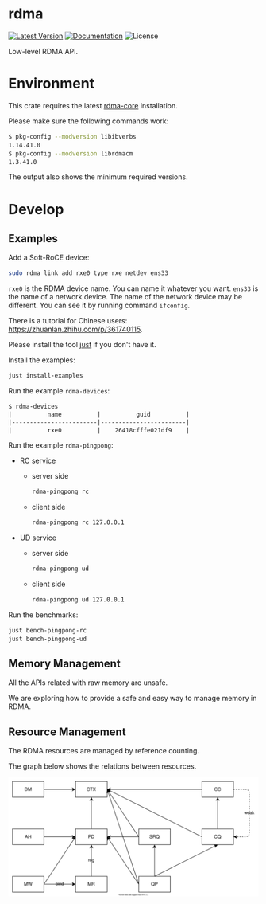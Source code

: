 # rdma

[![Latest Version]][crates.io]
[![Documentation]][docs.rs] 
![License]

Low-level RDMA API.

[crates.io]: https://crates.io/crates/rdma
[Latest Version]: https://img.shields.io/crates/v/rdma.svg
[Documentation]: https://docs.rs/rdma/badge.svg
[docs.rs]: https://docs.rs/rdma
[License]: https://img.shields.io/crates/l/rdma.svg

# Environment

This crate requires the latest [rdma-core](https://github.com/linux-rdma/rdma-core) installation.

Please make sure the following commands work:

```bash
$ pkg-config --modversion libibverbs
1.14.41.0
$ pkg-config --modversion librdmacm
1.3.41.0
```

The output also shows the minimum required versions.

# Develop

## Examples

Add a Soft-RoCE device:

```bash
sudo rdma link add rxe0 type rxe netdev ens33
```

`rxe0` is the RDMA device name. You can name it whatever you want. `ens33` is the name of a network device. The name of the network device may be different. You can see it by running command `ifconfig`. 

There is a tutorial for Chinese users: <https://zhuanlan.zhihu.com/p/361740115>.

Please install the tool [just](https://github.com/casey/just) if you don't have it.

Install the examples:

```bash
just install-examples
```

Run the example `rdma-devices`:

```
$ rdma-devices
|          name          |          guid          |
|------------------------|------------------------|
|          rxe0          |    26418cfffe021df9    |
```

Run the example `rdma-pingpong`:

+ RC service
    + server side
        ```bash
        rdma-pingpong rc
        ```
    + client side
        ```bash
        rdma-pingpong rc 127.0.0.1
        ```

+ UD service
    + server side
        ```bash
        rdma-pingpong ud
        ```
    + client side
        ```bash
        rdma-pingpong ud 127.0.0.1
        ```

Run the benchmarks:

```bash
just bench-pingpong-rc
just bench-pingpong-ud
```

## Memory Management

All the APIs related with raw memory are unsafe.

We are exploring how to provide a safe and easy way to manage memory in RDMA.

## Resource Management

The RDMA resources are managed by reference counting.

The graph below shows the relations between resources.

![docs/ref/ref.svg](docs/ref/ref.svg)
